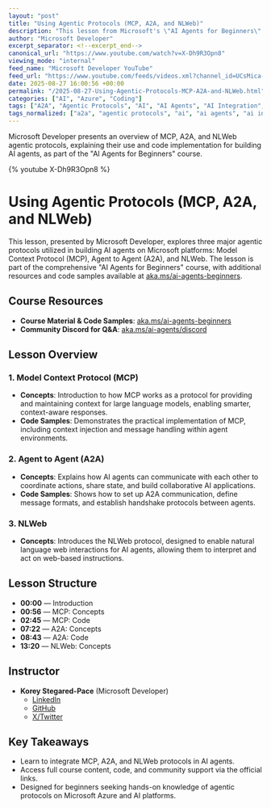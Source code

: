 ```yaml
---
layout: "post"
title: "Using Agentic Protocols (MCP, A2A, and NLWeb)"
description: "This lesson from Microsoft's \"AI Agents for Beginners\" course introduces developers to three key agentic protocols: Model Context Protocol (MCP), Agent to Agent (A2A), and NLWeb. It covers both the conceptual underpinnings and code samples for integrating these protocols with AI agents, providing a practical foundation for building intelligent, protocol-driven systems on Microsoft platforms."
author: "Microsoft Developer"
excerpt_separator: <!--excerpt_end-->
canonical_url: "https://www.youtube.com/watch?v=X-Dh9R3Opn8"
viewing_mode: "internal"
feed_name: "Microsoft Developer YouTube"
feed_url: "https://www.youtube.com/feeds/videos.xml?channel_id=UCsMica-v34Irf9KVTh6xx-g"
date: 2025-08-27 16:00:56 +00:00
permalink: "/2025-08-27-Using-Agentic-Protocols-MCP-A2A-and-NLWeb.html"
categories: ["AI", "Azure", "Coding"]
tags: ["A2A", "Agentic Protocols", "AI", "AI Agents", "AI Integration", "Azure", "Cloud Computing", "Coding", "Dev", "Developer Guides", "Development", "MCP", "Microsoft", "Microsoft Cloud", "Microsoft Developer", "NLWeb", "Sample Code", "Tech", "Technology", "Videos"]
tags_normalized: ["a2a", "agentic protocols", "ai", "ai agents", "ai integration", "azure", "cloud computing", "coding", "dev", "developer guides", "development", "mcp", "microsoft", "microsoft cloud", "microsoft developer", "nlweb", "sample code", "tech", "technology", "videos"]
---
```


Microsoft Developer presents an overview of MCP, A2A, and NLWeb agentic protocols, explaining their use and code implementation for building AI agents, as part of the "AI Agents for Beginners" course.<!--excerpt_end-->

{% youtube X-Dh9R3Opn8 %}

# Using Agentic Protocols (MCP, A2A, and NLWeb)

This lesson, presented by Microsoft Developer, explores three major agentic protocols utilized in building AI agents on Microsoft platforms: Model Context Protocol (MCP), Agent to Agent (A2A), and NLWeb. The lesson is part of the comprehensive "AI Agents for Beginners" course, with additional resources and code samples available at [aka.ms/ai-agents-beginners](https://aka.ms/ai-agents-beginners).

## Course Resources

- **Course Material & Code Samples**: [aka.ms/ai-agents-beginners](https://aka.ms/ai-agents-beginners)
- **Community Discord for Q&A**: [aka.ms/ai-agents/discord](https://aka.ms/ai-agents/discord)

## Lesson Overview

### 1. Model Context Protocol (MCP)

- **Concepts**: Introduction to how MCP works as a protocol for providing and maintaining context for large language models, enabling smarter, context-aware responses.
- **Code Samples**: Demonstrates the practical implementation of MCP, including context injection and message handling within agent environments.

### 2. Agent to Agent (A2A)

- **Concepts**: Explains how AI agents can communicate with each other to coordinate actions, share state, and build collaborative AI applications.
- **Code Samples**: Shows how to set up A2A communication, define message formats, and establish handshake protocols between agents.

### 3. NLWeb

- **Concepts**: Introduces the NLWeb protocol, designed to enable natural language web interactions for AI agents, allowing them to interpret and act on web-based instructions.

## Lesson Structure

- **00:00** — Introduction
- **00:56** — MCP: Concepts
- **02:45** — MCP: Code
- **07:22** — A2A: Concepts
- **08:43** — A2A: Code
- **13:20** — NLWeb: Concepts

## Instructor

- **Korey Stegared-Pace** (Microsoft Developer)
  - [LinkedIn](https://www.linkedin.com/in/koreyspace/)
  - [GitHub](https://github.com/koreyspace)
  - [X/Twitter](https://x.com/koreyspace)

## Key Takeaways

- Learn to integrate MCP, A2A, and NLWeb protocols in AI agents.
- Access full course content, code, and community support via the official links.
- Designed for beginners seeking hands-on knowledge of agentic protocols on Microsoft Azure and AI platforms.

